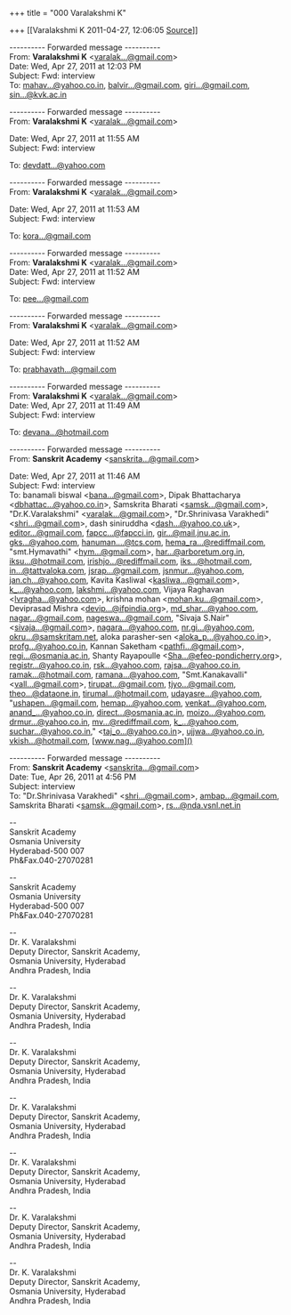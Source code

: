 +++
title = "000 Varalakshmi K"

+++
[[Varalakshmi K	2011-04-27, 12:06:05 [Source](https://groups.google.com/g/bvparishat/c/XpJCr8ADl5c)]]



  
  

---------- Forwarded message ----------  
From: **Varalakshmi K** \<[varalak...@gmail.com]()\>  
Date: Wed, Apr 27, 2011 at 12:03 PM  
Subject: Fwd: interview  
To: [mahav...@yahoo.co.in](), [balvir...@gmail.com](), [giri...@gmail.com](), [sin...@kvk.ac.in]()  
  
  
  
  

---------- Forwarded message ----------  
From: **Varalakshmi K** \<[varalak...@gmail.com]()\>  

Date: Wed, Apr 27, 2011 at 11:55 AM  
Subject: Fwd: interview  

To: [devdatt...@yahoo.com]()  
  
  
  
  

---------- Forwarded message ----------  
From: **Varalakshmi K** \<[varalak...@gmail.com]()\>  

Date: Wed, Apr 27, 2011 at 11:53 AM  
Subject: Fwd: interview  

To: [kora...@gmail.com]()  
  
  
  
  

---------- Forwarded message ----------  
From: **Varalakshmi K** \<[varalak...@gmail.com]()\>  
Date: Wed, Apr 27, 2011 at 11:52 AM  
Subject: Fwd: interview  

To: [pee...@gmail.com]()  
  
  
  
  

---------- Forwarded message ----------  
From: **Varalakshmi K** \<[varalak...@gmail.com]()\>  

Date: Wed, Apr 27, 2011 at 11:52 AM  
Subject: Fwd: interview  

To: [prabhavath...@gmail.com]()  
  
  
  
  

---------- Forwarded message ----------  
From: **Varalakshmi K** \<[varalak...@gmail.com]()\>  
Date: Wed, Apr 27, 2011 at 11:49 AM  
Subject: Fwd: interview  

To: [devana...@hotmail.com]()  
  
  
  
  

---------- Forwarded message ----------  
From: **Sanskrit Academy** \<[sanskrita...@gmail.com]()\>  

Date: Wed, Apr 27, 2011 at 11:46 AM  
Subject: Fwd: interview  
To: banamali biswal \<[bana...@gmail.com]()\>, Dipak Bhattacharya \<[dbhattac...@yahoo.co.in]()\>, Samskrita Bharati \<[samsk...@gmail.com]()\>, "Dr.K.Varalakshmi" \<[varalak...@gmail.com]()\>, "Dr.Shrinivasa Varakhedi" \<[shri...@gmail.com]()\>, dash siniruddha \<[dash...@yahoo.co.uk]()\>, [editor...@gmail.com](), [fapcc...@fapcci.in](), [gir...@mail.jnu.ac.in](), [gks...@yahoo.com](), [hanuman....@tcs.com](), [hema_ra...@rediffmail.com](), "smt.Hymavathi" \<[hym...@gmail.com]()\>, [har...@arboretum.org.in](), [iksu...@hotmail.com](), [irishjo...@rediffmail.com](), [iks...@hotmail.com](), [in...@tattvaloka.com](), [jsrap...@gmail.com](), [jsnmur...@yahoo.com](), [jan.ch...@yahoo.com](), Kavita Kasliwal \<[kasliwa...@gmail.com]()\>, [k\_...@yahoo.com](), [lakshmi...@yahoo.com](), Vijaya Raghavan \<[lvragha...@yahoo.com]()\>, krishna mohan \<[mohan.ku...@gmail.com]()\>, Deviprasad Mishra \<[devip...@ifpindia.org]()\>, [md_shar...@yahoo.com](), [nagar...@gmail.com](), [nageswa...@gmail.com](), "Sivaja S.Nair" \<[sivaja...@gmail.com]()\>, [nagara...@yahoo.com](), [nr.gi...@yahoo.com](), [okru...@samskritam.net](), aloka parasher-sen \<[aloka_p...@yahoo.co.in]()\>, [profg...@yahoo.co.in](), Kannan Saketham \<[pathfi...@gmail.com]()\>, [regi...@osmania.ac.in](), Shanty Rayapoulle \<[Sha...@efeo-pondicherry.org]()\>, [registr...@yahoo.co.in](), [rsk...@yahoo.com](), [rajsa...@yahoo.co.in](), [ramak...@hotmail.com](), [ramana...@yahoo.com](), "Smt.Kanakavalli" \<[vall...@gmail.com]()\>, [tirupat...@gmail.com](), [tjyo...@gmail.com](), [theo...@dataone.in](), [tirumal...@hotmail.com](), [udayasre...@yahoo.com](), "[ushapen...@gmail.com](), [hemap...@yahoo.com](), [venkat...@yahoo.com](), [anand\_...@yahoo.co.in](), [direct...@osmania.ac.in](), [moizo...@yahoo.com](), [drmur...@yahoo.co.in](), [mv...@rediffmail.com](), [k\_...@yahoo.com](), [suchar...@yahoo.co.in]()," \<[taj_o...@yahoo.co.in]()\>, [ujjwa...@yahoo.co.in](), [vkish...@hotmail.com](), [www.nag...@yahoo.com]()  
  
  
  
  

---------- Forwarded message ----------  
From: **Sanskrit Academy** \<[sanskrita...@gmail.com]()\>  
Date: Tue, Apr 26, 2011 at 4:56 PM  
Subject: interview  
To: "Dr.Shrinivasa Varakhedi" \<[shri...@gmail.com]()\>, [ambap...@gmail.com](), Samskrita Bharati \<[samsk...@gmail.com]()\>, [rs...@nda.vsnl.net.in]()  
  
  
  
  
--  
Sanskrit Academy  
Osmania University  
Hyderabad-500 007  
Ph&Fax.040-27070281  

  
  
  
--  
Sanskrit Academy  
Osmania University  
Hyderabad-500 007  
Ph&Fax.040-27070281  

  
  
  
--  
Dr. K. Varalakshmi  
Deputy Director, Sanskrit Academy,  
Osmania University, Hyderabad  
Andhra Pradesh, India  

  
  
  
--  
Dr. K. Varalakshmi  
Deputy Director, Sanskrit Academy,  
Osmania University, Hyderabad  
Andhra Pradesh, India  

  
  
  
--  
Dr. K. Varalakshmi  
Deputy Director, Sanskrit Academy,  
Osmania University, Hyderabad  
Andhra Pradesh, India  

  
  
  
--  
Dr. K. Varalakshmi  
Deputy Director, Sanskrit Academy,  
Osmania University, Hyderabad  
Andhra Pradesh, India  

  
  
  
--  
Dr. K. Varalakshmi  
Deputy Director, Sanskrit Academy,  
Osmania University, Hyderabad  
Andhra Pradesh, India  

  
  
  
--  
Dr. K. Varalakshmi  
Deputy Director, Sanskrit Academy,  
Osmania University, Hyderabad  
Andhra Pradesh, India  

  
  
  
--  
Dr. K. Varalakshmi  
Deputy Director, Sanskrit Academy,  
Osmania University, Hyderabad  
Andhra Pradesh, India  

